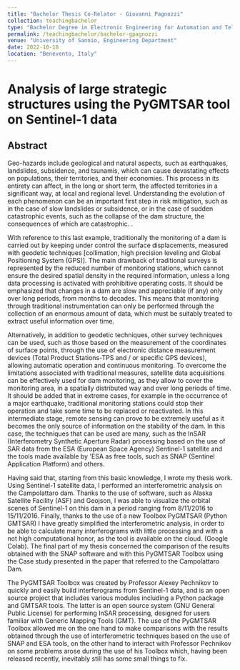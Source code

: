 ```yaml
---
title: "Bachelor Thesis Co-Relator - Giovanni Pagnozzi"
collection: teachingbachelor
type: "Bachelor Degree in Electronic Engineering for Automation and Telecommunications"
permalink: /teachingbachelor/bachelor-gpagnozzi
venue: "University of Sannio, Engineering Department"
date: 2022-10-18
location: "Benevento, Italy"
---
```


# Analysis of large strategic structures using the PyGMTSAR tool on Sentinel-1 data

## Abstract
Geo-hazards include geological and natural aspects, such as earthquakes, landslides, subsidence, and tsunamis, which can cause devastating effects on populations, their territories, and their economies. This process in its entirety can affect, in the long or short term, the affected territories in a significant way, at local and regional level. Understanding the evolution of each phenomenon can be an important first step in risk mitigation, such as in the case of slow landslides or subsidence, or in the case of sudden catastrophic events, such as the collapse of the dam structure, the consequences of which are catastrophic. .

With reference to this last example, traditionally the monitoring of a dam is carried out by keeping under control the surface displacements, measured with geodetic techniques [collimation, high precision leveling and Global Positioning System (GPS)]. The main drawback of traditional surveys is represented by the reduced number of monitoring stations, which cannot ensure the desired spatial density in the required information, unless a long data processing is activated with prohibitive operating costs. It should be emphasized that changes in a dam are slow and appreciable (if any) only over long periods, from months to decades. This means that monitoring through traditional instrumentation can only be performed through the collection of an enormous amount of data, which must be suitably treated to extract useful information over time.

Alternatively, in addition to geodetic techniques, other survey techniques can be used, such as those based on the measurement of the coordinates of surface points, through the use of electronic distance measurement devices (Total Product Stations-TPS and / or specific GPS devices), allowing automatic operation and continuous monitoring. To overcome the limitations associated with traditional measures, satellite data acquisitions can be effectively used for dam monitoring, as they allow to cover the monitoring area, in a spatially distributed way and over long periods of time. It should be added that in extreme cases, for example in the occurrence of a major earthquake, traditional monitoring stations could stop their operation and take some time to be replaced or reactivated. In this intermediate stage, remote sensing can prove to be extremely useful as it becomes the only source of information on the stability of the dam. In this case, the techniques that can be used are many, such as the InSAR (Interferometry Synthetic Aperture Radar) processing based on the use of SAR data from the ESA (European Space Agency) Sentinel-1 satellite and the tools made available by 'ESA as free tools, such as SNAP (Sentinel Application Platform) and others.

Having said that, starting from this basic knowledge, I wrote my thesis work. Using Sentinel-1 satellite data, I performed an interferometric analysis on the Campolattaro dam. Thanks to the use of software, such as Alaska Satellite Facility (ASF) and Geojson, I was able to visualize the orbital scenes of Sentinel-1 on this dam in a period ranging from 8/11/2016 to 15/11/2016. Finally, thanks to the use of a new Toolbox PyGMTSAR (Python GMTSAR) I have greatly simplified the interferometric analysis, in order to be able to calculate many interferograms with little processing and with a not high computational honor, as the tool is available on the cloud. (Google Colab). The final part of my thesis concerned the comparison of the results obtained with the SNAP software and with this PyGMTSAR Toolbox using the Case study presented in the paper that referred to the Campolattaro Dam.

The PyGMTSAR Toolbox was created by Professor Alexey Pechnikov to quickly and easily build interferograms from Sentinel-1 data, and is an open source project that includes various modules including a Python package and GMTSAR tools. The latter is an open source system (GNU General Public License) for performing InSAR processing, designed for users familiar with Generic Mapping Tools (GMT). The use of the PyGMTSAR Toolbox allowed me on the one hand to make comparisons with the results obtained through the use of interferometric techniques based on the use of SNAP and ESA tools, on the other hand to interact with Professor Pechnikov on some problems arose during the use of his Toolbox which, having been released recently, inevitably still has some small things to fix.